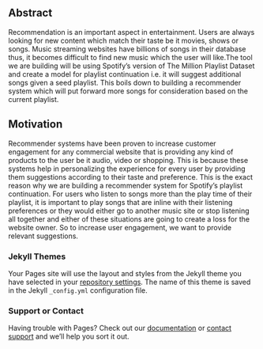 ## Abstract

Recommendation is an important aspect in entertainment. Users are always looking for new content which match their taste be it movies, shows or songs. Music streaming websites have billions of songs in their database thus, it becomes difficult to find new music which the user will like.The tool we are building will be using Spotify’s version of The Million Playlist Dataset and create a model for playlist continuation i.e. it will suggest additional songs given a seed playlist. This boils down to building a recommender system which will put forward more songs for consideration based on the current playlist.

## Motivation

Recommender systems have been proven to increase customer engagement for any commercial website that is providing any kind of products to the user be it audio, video or shopping. This is because these systems help in personalizing the experience for every user by providing
them suggestions according to their taste and preference. This is the exact reason why we are building a recommender system for Spotify’s playlist continuation. For users who listen to songs more than the play time of their playlist, it is important to play songs that are inline with their listening preferences or they would either go to another music site or stop listening all together and either of these situations are going to create a loss for the website owner. So to increase user engagement, we want to provide relevant suggestions.


### Jekyll Themes

Your Pages site will use the layout and styles from the Jekyll theme you have selected in your [repository settings](https://github.com/dmanasa96/dmanasa96.github.io/settings). The name of this theme is saved in the Jekyll `_config.yml` configuration file.

### Support or Contact

Having trouble with Pages? Check out our [documentation](https://help.github.com/categories/github-pages-basics/) or [contact support](https://github.com/contact) and we’ll help you sort it out.
